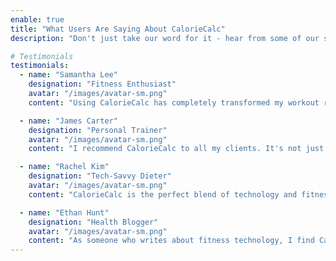 ```yaml
---
enable: true
title: "What Users Are Saying About CalorieCalc"
description: "Don't just take our word for it - hear from some of our satisfied users! Check out the testimonials below to see what others are saying about CalorieCalc."

# Testimonials
testimonials:
  - name: "Samantha Lee"
    designation: "Fitness Enthusiast"
    avatar: "/images/avatar-sm.png"
    content: "Using CalorieCalc has completely transformed my workout routine! The ability to directly extract exercise data from YouTube videos and calculate calories in real-time has made tracking my fitness progress effortless and accurate."

  - name: "James Carter"
    designation: "Personal Trainer"
    avatar: "/images/avatar-sm.png"
    content: "I recommend CalorieCalc to all my clients. It's not just a tool—it's a game-changer. The precision and ease of modifying workouts to meet specific fitness goals are unparalleled."

  - name: "Rachel Kim"
    designation: "Tech-Savvy Dieter"
    avatar: "/images/avatar-sm.png"
    content: "CalorieCalc is the perfect blend of technology and fitness. It’s user-friendly and incredibly effective for managing my exercise regimen. I especially love how I can adjust exercises and see the impact on my calorie burn instantly."

  - name: "Ethan Hunt"
    designation: "Health Blogger"
    avatar: "/images/avatar-sm.png"
    content: "As someone who writes about fitness technology, I find CalorieCalc to be one of the most innovative apps this year. Its integration with AI to analyze workout videos and calculate MET values offers everyone a personalized fitness experience."
---
```

